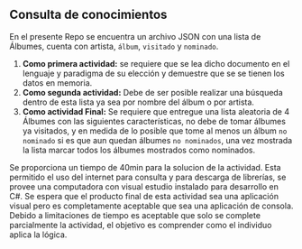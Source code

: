 ## Consulta de conocimientos

En el presente Repo se encuentra un archivo JSON con una lista de Álbumes, cuenta con artista, `álbum`, `visitado` y `nominado`.

1. **Como primera actividad:** se requiere que se lea dicho documento en el lenguaje y paradigma de su elección y demuestre que se se tienen los datos en memoria.
2. **Como segunda actividad:** Debe de ser posible realizar una búsqueda dentro de esta lista ya sea por nombre del álbum o por artista.
3. **Como actividad Final:** Se requiere que entregue una lista aleatoria de 4 Álbumes con las siguientes características, no debe de tomar álbumes ya visitados, y en medida de lo posible que tome al menos un álbum `no nominado` si es que aun quedan álbumes `no nominados`, una vez mostrada la lista marcar todos los álbumes mostrados como nominados.

Se proporciona un tiempo de 40min para la solucion de la actividad. Esta permitido el uso del internet para consulta y para descarga de librerías, se provee una computadora con visual estudio instalado para desarrollo en C#. Se espera que el producto final de esta actividad sea una aplicación visual pero es completamente aceptable que sea una aplicación de consola. Debido a limitaciones de tiempo es aceptable que solo se complete parcialmente la actividad, el objetivo es comprender como el individuo aplica la lógica.
